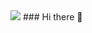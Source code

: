 <img src="https://capsule-render.vercel.app/api?type=wave&color=auto&height=300&section=header&text=aeryeong%20Github&fontSize=90" />
### Hi there 👋

<!--
**jeongaeryeong/jeongaeryeong** is a ✨ _special_ ✨ repository because its `README.md` (this file) appears on your GitHub profile.

Here are some ideas to get you started:

- 🔭 I’m currently working on ...
- 🌱 I’m currently learning ...
- 👯 I’m looking to collaborate on ...
- 🤔 I’m looking for help with ...
- 💬 Ask me about ...
- 📫 How to reach me: ...
- 😄 Pronouns: ...
- ⚡ Fun fact: ...
-->
